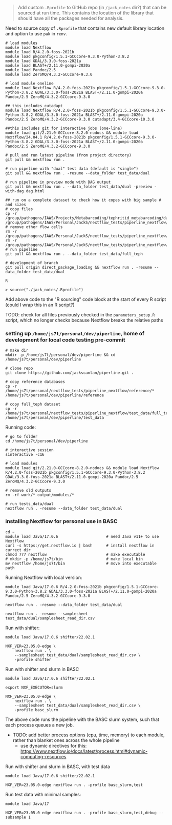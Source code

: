 > Add custom `.Rprofile` to GitHub repo (in `/jack_notes` dir?) that can be sourced at run time. This contains the location of the library that should have all the packages needed for analysis. 


Need to source copy of `.Rprofile` that contains new default library location and option to use `pak` in `renv`. 

    # load modules
    module load Nextflow
    module load R/4.2.0-foss-2021b
    module load pkgconfig/1.5.1-GCCcore-9.3.0-Python-3.8.2
    module load GDAL/3.3.0-foss-2021a
    module load BLAST+/2.11.0-gompi-2020a
    module load Pandoc/2.5
    module load ZeroMQ/4.3.2-GCCcore-9.3.0

    # load module oneline
    module load Nextflow R/4.2.0-foss-2021b pkgconfig/1.5.1-GCCcore-9.3.0-Python-3.8.2 GDAL/3.3.0-foss-2021a BLAST+/2.11.0-gompi-2020a Pandoc/2.5 ZeroMQ/4.3.2-GCCcore-9.3.0 
    
    ## this includes cutadapt
    module load Nextflow R/4.2.0-foss-2021b pkgconfig/1.5.1-GCCcore-9.3.0-Python-3.8.2 GDAL/3.3.0-foss-2021a BLAST+/2.11.0-gompi-2020a Pandoc/2.5 ZeroMQ/4.3.2-GCCcore-9.3.0 cutadapt/3.4-GCCcore-10.3.0

    ##this includes git for interactive jobs (one-line)
    module load git/2.21.0-GCCcore-8.2.0-nodocs && module load Nextflow/24.04.1 R/4.2.0-foss-2021b pkgconfig/1.5.1-GCCcore-9.3.0-Python-3.8.2 GDAL/3.3.0-foss-2021a BLAST+/2.11.0-gompi-2020a Pandoc/2.5 ZeroMQ/4.3.2-GCCcore-9.3.0 
    
    # pull and run latest pipeline (from project directory)
    git pull && nextflow run .

    # run pipeline with "dual" test data (default is "single")
    git pull && nextflow run . -resume --data_folder test_data/dual

    # run pipeline in preview mode with DAG output
    git pull && nextflow run . --data_folder test_data/dual -preview -with-dag dag.html

    ## run on a complete dataset to check how it copes with big sample # and sizes
    # copy files
    cp -r /group/pathogens/IAWS/Projects/Metabarcoding/tephritid_metabarcoding/data /group/pathogens/IAWS/Personal/JackS/nextflow_tests/piperline_nextflow/test_data/full_teph
    # remove other flow cells
    rm -r /group/pathogens/IAWS/Personal/JackS/nextflow_tests/piperline_nextflow/test_data/full_teph/K3DVL
    rm -r /group/pathogens/IAWS/Personal/JackS/nextflow_tests/piperline_nextflow/test_data/full_teph/KMLK4
    # run pipeline
    git pull && nextflow run . --data_folder test_data/full_teph

    # development of branch
    git pull origin direct_package_loading && nextflow run . -resume --data_folder test_data/dual

    R

    > source("./jack_notes/.Rprofile")

Add above code to the "R sourcing" code block at the start of every R script (could I wrap this in an R script?)


TODO: check for all files previously checked in the `parameters_setup.R` script, which no longer checks because Nextflow breaks the relative paths

### setting up `/home/js7t/personal/dev/piperline`, home of development for local code testing pre-commit 

    # make dir
    mkdir -p /home/js7t/personal/dev/piperline && cd /home/js7t/personal/dev/piperline

    # clone repo
    git clone https://github.com/jackscanlan/piperline.git .

    # copy reference databases
    cp -r /home/js7t/personal/nextflow_tests/piperline_nextflow/reference/* /home/js7t/personal/dev/piperline/reference

    # copy full_teph dataset
    cp -r /home/js7t/personal/nextflow_tests/piperline_nextflow/test_data/full_teph /home/js7t/personal/dev/piperline/test_data

Running code:

    # go to folder 
    cd /home/js7t/personal/dev/piperline
    
    # interactive session
    sinteractive -c16
    
    # load modules
    module load git/2.21.0-GCCcore-8.2.0-nodocs && module load Nextflow R/4.2.0-foss-2021b pkgconfig/1.5.1-GCCcore-9.3.0-Python-3.8.2 GDAL/3.3.0-foss-2021a BLAST+/2.11.0-gompi-2020a Pandoc/2.5 ZeroMQ/4.3.2-GCCcore-9.3.0

    # remove old outputs
    rm -rf work/* output/modules/*

    # run tests_data/dual
    nextflow run . -resume --data_folder test_data/dual


### installing Nextflow for personal use in BASC

    cd ~
    module load Java/17.0.6                     # need Java v11+ to use Nextflow
    curl -s https://get.nextflow.io | bash      # install nextflow in currect dir
    chmod 777 nextflow                          # make executable
    # mkdir -p /home/js7t/bin                   # make local bin
    mv nextflow /home/js7t/bin                  # move into executable path

Running Nextflow with local version:

    module load Java/17.0.6 R/4.2.0-foss-2021b pkgconfig/1.5.1-GCCcore-9.3.0-Python-3.8.2 GDAL/3.3.0-foss-2021a BLAST+/2.11.0-gompi-2020a Pandoc/2.5 ZeroMQ/4.3.2-GCCcore-9.3.0

    nextflow run . -resume --data_folder test_data/dual

    nextflow run . -resume --samplesheet test_data/dual/samplesheet_read_dir.csv


Run with shifter:

    module load Java/17.0.6 shifter/22.02.1

    NXF_VER=23.05.0-edge \
        nextflow run . \
        --samplesheet test_data/dual/samplesheet_read_dir.csv \
        -profile shifter

Run with shifter and slurm in BASC

    module load Java/17.0.6 shifter/22.02.1

    export NXF_EXECUTOR=slurm

    NXF_VER=23.05.0-edge \
        nextflow run . \
        --samplesheet test_data/dual/samplesheet_read_dir.csv \
        -profile basc_slurm

The above code runs the pipeline with the BASC slurm system, such that each process queues a new job. 
- TODO: add better process options (cpu, time, memory) to each module, rather than blanket ones across the whole pipeline
    - use dynamic directives for this: https://www.nextflow.io/docs/latest/process.html#dynamic-computing-resources

Run with shifter and slurm in BASC, with test data

    module load Java/17.0.6 shifter/22.02.1

    NXF_VER=23.05.0-edge nextflow run . -profile basc_slurm,test

Run test data with minimal samples:

    module load Java/17

    NXF_VER=23.05.0-edge nextflow run . -profile basc_slurm,test,debug --subsample 1



